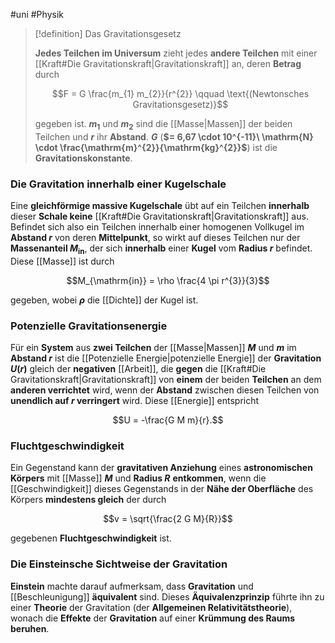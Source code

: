 #uni #Physik 

> [!definition] Das Gravitationsgesetz
> 
> **Jedes Teilchen im Universum** zieht jedes **andere Teilchen** mit einer [[Kraft#Die Gravitationskraft|Gravitationskraft]] an, deren **Betrag** durch
> 
> $$F = G \frac{m_{1} m_{2}}{r^{2}} \qquad \text{(Newtonsches Gravitationsgesetz)}$$
> 
> gegeben ist. **$m_{1}$** und **$m_{2}$** sind die [[Masse|Massen]] der beiden Teilchen und **$r$** ihr **Abstand**. **$G$** (**$= 6,67 \cdot 10^{-11}\ \mathrm{N} \cdot \frac{\mathrm{m}^{2}}{\mathrm{kg}^{2}}$**) ist die **Gravitationskonstante**.

### Die Gravitation innerhalb einer Kugelschale

Eine **gleichförmige massive Kugelschale** übt auf ein Teilchen **innerhalb** dieser **Schale keine** [[Kraft#Die Gravitationskraft|Gravitationskraft]] aus. Befindet sich also ein Teilchen innerhalb einer homogenen Vollkugel im **Abstand $r$** von deren **Mittelpunkt**, so wirkt auf dieses Teilchen nur der **Massenanteil $M_{\mathrm{in}}$**, der sich **innerhalb** einer **Kugel** vom **Radius $r$** befindet. Diese [[Masse]] ist durch

$$M_{\mathrm{in}} = \rho \frac{4 \pi r^{3}}{3}$$

gegeben, wobei **$\rho$** die [[Dichte]] der Kugel ist.

### Potenzielle Gravitationsenergie

Für ein **System** aus **zwei Teilchen** der [[Masse|Massen]] **$M$** und **$m$** im **Abstand $r$** ist die [[Potenzielle Energie|potenzielle Energie]] der **Gravitation $U(r)$** gleich der **negativen** [[Arbeit]], die **gegen** die [[Kraft#Die Gravitationskraft|Gravitationskraft]] von **einem** der beiden **Teilchen** an dem **anderen verrichtet** wird, wenn der **Abstand** zwischen diesen Teilchen von **unendlich auf $r$ verringert** wird. Diese [[Energie]] entspricht

$$U = -\frac{G M m}{r}.$$

### Fluchtgeschwindigkeit

Ein Gegenstand kann der **gravitativen Anziehung** eines **astronomischen Körpers** mit [[Masse]] **$M$** und **Radius $R$** **entkommen**, wenn die [[Geschwindigkeit]] dieses Gegenstands in der **Nähe der Oberfläche** des Körpers **mindestens gleich** der durch

$$v = \sqrt{\frac{2 G M}{R}}$$

gegebenen **Fluchtgeschwindigkeit** ist.

### Die Einsteinsche Sichtweise der Gravitation

**Einstein** machte darauf aufmerksam, dass **Gravitation** und [[Beschleunigung]] **äquivalent** sind. Dieses **Äquivalenzprinzip** führte ihn zu einer **Theorie** der Gravitation (der **Allgemeinen Relativitätstheorie**), wonach die **Effekte** der **Gravitation** auf einer **Krümmung des Raums beruhen**.